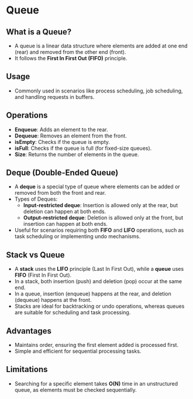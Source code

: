 # Queue

## What is a Queue?

- A queue is a linear data structure where elements are added at one end (rear) and removed from the other end (front).
- It follows the **First In First Out (FIFO)** principle.

## Usage

- Commonly used in scenarios like process scheduling, job scheduling, and handling requests in buffers.

## Operations

- **Enqueue**: Adds an element to the rear.
- **Dequeue**: Removes an element from the front.
- **isEmpty**: Checks if the queue is empty.
- **isFull**: Checks if the queue is full (for fixed-size queues).
- **Size**: Returns the number of elements in the queue.

## Deque (Double-Ended Queue)

- A **deque** is a special type of queue where elements can be added or removed from both the front and rear.
- Types of Deques:
  - **Input-restricted deque**: Insertion is allowed only at the rear, but deletion can happen at both ends.
  - **Output-restricted deque**: Deletion is allowed only at the front, but insertion can happen at both ends.
- Useful for scenarios requiring both **FIFO** and **LIFO** operations, such as task scheduling or implementing undo mechanisms.

## Stack vs Queue

- A **stack** uses the **LIFO** principle (Last In First Out), while a **queue** uses **FIFO** (First In First Out).
- In a stack, both insertion (push) and deletion (pop) occur at the same end.
- In a queue, insertion (enqueue) happens at the rear, and deletion (dequeue) happens at the front.
- Stacks are ideal for backtracking or undo operations, whereas queues are suitable for scheduling and task processing.

## Advantages

- Maintains order, ensuring the first element added is processed first.
- Simple and efficient for sequential processing tasks.

## Limitations

- Searching for a specific element takes **O(N)** time in an unstructured queue, as elements must be checked sequentially.
